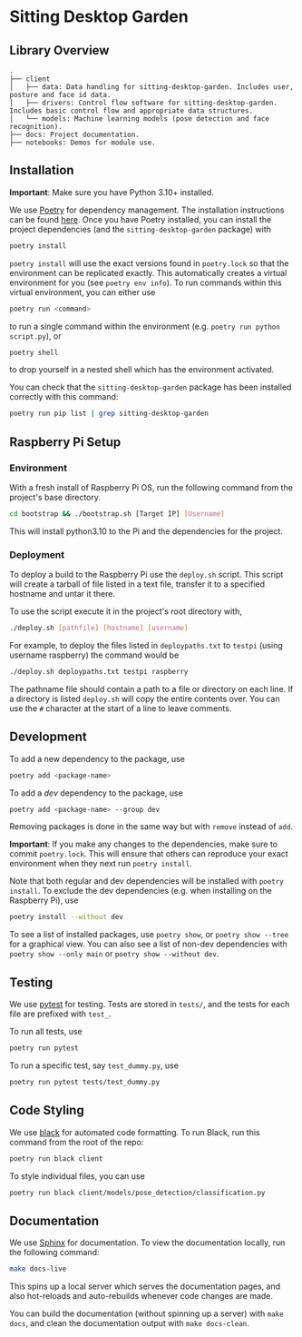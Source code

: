 # Sitting Desktop Garden
## Library Overview
```
.
├── client
│   ├── data: Data handling for sitting-desktop-garden. Includes user, posture and face id data.
│   ├── drivers: Control flow software for sitting-desktop-garden. Includes basic control flow and appropriate data structures.
│   └── models: Machine learning models (pose detection and face recognition).
├── docs: Project documentation.
├── notebooks: Demos for module use.
```

## Installation
**Important**: Make sure you have Python 3.10+ installed.

We use [Poetry](https://python-poetry.org/) for dependency management. The installation instructions can be found [here](https://python-poetry.org/docs/).  Once you have Poetry installed, you can install the project dependencies (and the `sitting-desktop-garden` package) with

```bash
poetry install
```

`poetry install` will use the exact versions found in `poetry.lock` so that the environment can be replicated exactly. This automatically creates a virtual environment for you (see `poetry env info`). To run commands within this virtual environment, you can either use

```bash
poetry run <command>
```

to run a single command within the environment (e.g. `poetry run python script.py`), or

```bash
poetry shell
```

to drop yourself in a nested shell which has the environment activated.

You can check that the `sitting-desktop-garden` package has been installed correctly with this command:

```bash
poetry run pip list | grep sitting-desktop-garden
```

## Raspberry Pi Setup
### Environment
With a fresh install of Raspberry Pi OS, run the following command from the project's base directory.
```bash
cd bootstrap && ./bootstrap.sh [Target IP] [Username]
```
This will install python3.10 to the Pi and the dependencies for the project.
### Deployment
To deploy a build to the Raspberry Pi use the `deploy.sh` script. This script will create a tarball of file listed in a text file, transfer it to
a specified hostname and untar it there.

To use the script execute it in the project's root directory with,
```bash
./deploy.sh [pathfile] [hostname] [username]
```
For example, to deploy the files listed in `deploypaths.txt` to `testpi` (using username raspberry) the command would be
```bash
./deploy.sh deploypaths.txt testpi raspberry
```
The pathname file should contain a path to a file or directory on each line. If a directory is listed `deploy.sh` will copy the entire contents over.
You can use the `#` character at the start of a line to leave comments.
## Development

To add a new dependency to the package, use

```bash
poetry add <package-name>
```

To add a *dev* dependency to the package, use

```bash
poetry add <package-name> --group dev
```

Removing packages is done in the same way but with `remove` instead of `add`.

**Important**: If you make any changes to the dependencies, make sure to commit `poetry.lock`. This will ensure that others can reproduce your exact environment when they next run `poetry install`.

Note that both regular and dev dependencies will be installed with `poetry install`. To exclude the dev dependencies (e.g. when installing on the Raspberry Pi), use

```bash
poetry install --without dev
```

To see a list of installed packages, use `poetry show`, or `poetry show --tree` for a graphical view. You can also see a list of non-dev dependencies with `poetry show --only main` or `poetry show --without dev`.

## Testing

We use [pytest](https://docs.pytest.org/en/stable/index.html) for testing. Tests are stored in `tests/`, and the tests for each file are prefixed with `test_`.

To run all tests, use

```bash
poetry run pytest
```

To run a specific test, say `test_dummy.py`, use
```bash
poetry run pytest tests/test_dummy.py
```

## Code Styling

We use [black](https://black.readthedocs.io/en/stable/) for automated code formatting. To run Black, run this command from the root of the repo:

```bash
poetry run black client
```

To style individual files, you can use

```bash
poetry run black client/models/pose_detection/classification.py
```

## Documentation

We use [Sphinx](https://www.sphinx-doc.org/) for documentation. To view the documentation locally, run the following command:
```bash
make docs-live
```
This spins up a local server which serves the documentation pages, and also hot-reloads and auto-rebuilds whenever code changes are made.

You can build the documentation (without spinning up a server) with `make docs`, and clean the documentation output with `make docs-clean`.

